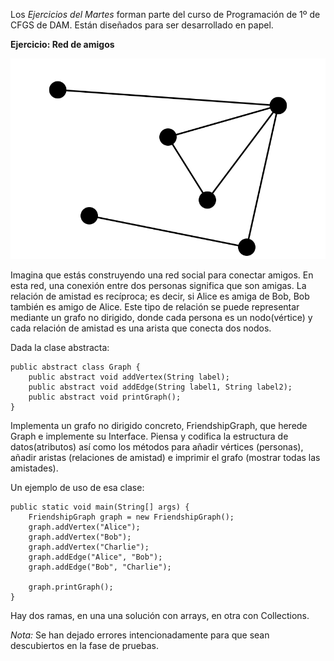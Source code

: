 Los *Ejercicios del Martes* forman parte del curso de Programación de 1º de CFGS de DAM. Están diseñados para ser desarrollado en papel.

**Ejercicio: Red de amigos**

![grafo acíclico](img/acigraph.svg)

Imagina que estás construyendo una red social para conectar amigos. En esta red, una conexión entre dos personas significa que son amigas. La relación de amistad es recíproca; es decir, si Alice es amiga de Bob, Bob también es amigo de Alice. Este tipo de relación se puede representar mediante un grafo no dirigido, donde cada persona es un nodo(vértice) y cada relación de amistad es una arista que conecta dos nodos.

Dada la clase abstracta:
```
public abstract class Graph {
    public abstract void addVertex(String label);
    public abstract void addEdge(String label1, String label2);
    public abstract void printGraph();
}
```
Implementa un grafo no dirigido concreto, FriendshipGraph, que herede Graph e implemente su Interface. Piensa y codifica la estructura de datos(atributos) así como los métodos para añadir vértices (personas), añadir aristas (relaciones de amistad) e imprimir el grafo (mostrar todas las amistades).

Un ejemplo de uso de esa clase:
```
public static void main(String[] args) {
    FriendshipGraph graph = new FriendshipGraph();
    graph.addVertex("Alice");
    graph.addVertex("Bob");
    graph.addVertex("Charlie");
    graph.addEdge("Alice", "Bob");
    graph.addEdge("Bob", "Charlie");

    graph.printGraph();
}
```
Hay dos ramas, en una una solución con arrays, en otra con Collections.

*Nota:* Se han dejado errores intencionadamente para que sean descubiertos en la fase de pruebas.

